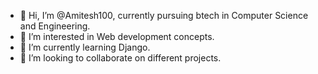 - 👋 Hi, I’m @Amitesh100, currently pursuing btech in Computer Science and Engineering.
- 👀 I’m interested in Web development concepts.
- 🌱 I’m currently learning Django.
- 💞️ I’m looking to collaborate on different projects.

<!---
Amitesh100/Amitesh100 is a ✨ special ✨ repository because its `README.md` (this file) appears on your GitHub profile.
You can click the Preview link to take a look at your changes.
--->
